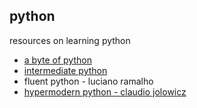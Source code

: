 ## python

resources on learning python

* [a byte of python](https://python.swaroopch.com/)
* [intermediate python](https://book.pythontips.com/en/latest/#)
* fluent python - luciano ramalho
* [hypermodern python - claudio jolowicz](https://cjolowicz.github.io/posts/hypermodern-python-01-setup/)
